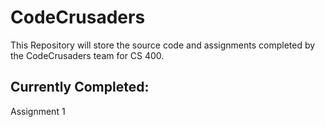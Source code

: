 # CodeCrusaders
This Repository will store the source code and assignments completed by the CodeCrusaders team for CS 400. 

## Currently Completed:
Assignment 1

